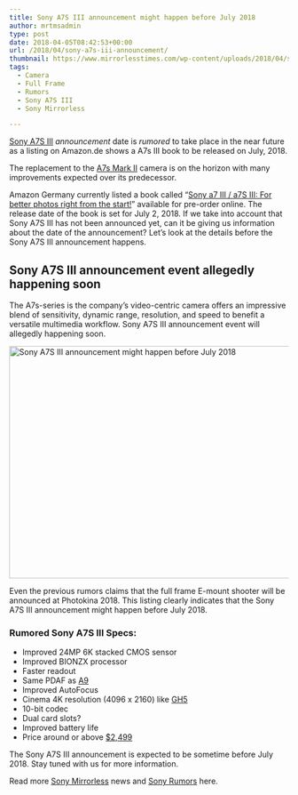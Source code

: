 ```yaml
---
title: Sony A7S III announcement might happen before July 2018
author: mrtmsadmin
type: post
date: 2018-04-05T08:42:53+00:00
url: /2018/04/sony-a7s-iii-announcement/
thumbnail: https://www.mirrorlesstimes.com/wp-content/uploads/2018/04/sony-a7s-iii-announcement.jpg
tags:
  - Camera
  - Full Frame
  - Rumors
  - Sony A7S III
  - Sony Mirrorless

---
```

[Sony A7S III][1] _announcement_ date is _rumored_ to take place in the near future as a listing on Amazon.de shows a A7s III book to be released on July, 2018.

The replacement to the <a href="https://www.amazon.com/Sony-ILCE7SM2-mount-Camera-Full-Frame/dp/B0158SRJVQ/?tag=daicamnew-20" target="_blank" rel="noopener">A7s Mark II</a> camera is on the horizon with many improvements expected over its predecessor.

Amazon Germany currently listed a book called “<a href="https://www.amazon.de/Sony-A7-III-A7S-bessere/dp/3832803106/?tag=eorus-21" target="_new" rel="nofollow" data-wpel-link="external">Sony a7 III / a7S III: For better photos right from the start!</a>” available for pre-order online. The release date of the book is set for July 2, 2018. If we take into account that Sony A7S III has not been announced yet, can it be giving us information about the date of the announcement? Let’s look at the details before the Sony A7S III announcement happens.<!--more-->

## Sony A7S III announcement event allegedly happening soon

The A7s-series is the company’s video-centric camera offers an impressive blend of sensitivity, dynamic range, resolution, and speed to benefit a versatile multimedia workflow. Sony A7S III announcement event will allegedly happening soon.

[<img class="aligncenter wp-image-1073 size-full" title="Sony A7S III announcement might happen before July 2018" src="https://i2.wp.com/www.mirrorlesstimes.com/wp-content/uploads/2017/04/sony-a7siii-rumors.jpg?resize=600%2C418&#038;ssl=1" alt="Sony A7S III announcement might happen before July 2018" width="600" height="418" srcset="https://i2.wp.com/www.mirrorlesstimes.com/wp-content/uploads/2017/04/sony-a7siii-rumors.jpg?w=1000&ssl=1 1000w, https://i2.wp.com/www.mirrorlesstimes.com/wp-content/uploads/2017/04/sony-a7siii-rumors.jpg?resize=300%2C209&ssl=1 300w, https://i2.wp.com/www.mirrorlesstimes.com/wp-content/uploads/2017/04/sony-a7siii-rumors.jpg?resize=768%2C535&ssl=1 768w" sizes="(max-width: 600px) 100vw, 600px" data-recalc-dims="1" />][2]

Even the previous rumors claims that the full frame E-mount shooter will be announced at Photokina 2018. This listing clearly indicates that the Sony A7S III announcement might happen before July 2018.

### Rumored Sony A7S III Specs:

  * Improved 24MP 6K stacked CMOS sensor
  * Improved BIONZX processor
  * Faster readout
  * Same PDAF as <a href="https://aax-us-east.amazon-adsystem.com/x/c/QmE_9mJ27JH4Jbb4wDEmVJoAAAFh9QIjcwEAAAFKAYEv1Y0/https://assoc-redirect.amazon.com/g/r/https://www.amazon.com/Sony-Mirrorless-Interchangeable-Lens-Camera-ILCE9/dp/B06ZY7GNKN/ref=as_at?creativeASIN=B06ZY7GNKN&linkCode=w61&imprToken=7DtusmJhcCKbCJZpavSzbQ&slotNum=1&tag=daicamnew-20" target="_blank" rel="nofollow noopener" data-amzn-asin="B06ZY7GNKN">A9</a>
  * Improved AutoFocus
  * Cinema 4K resolution (4096 x 2160) like <a class="ext-link" title="" href="https://aax-us-east.amazon-adsystem.com/x/c/QmE_9mJ27JH4Jbb4wDEmVJoAAAFh9QIjcwEAAAFKAYEv1Y0/https://assoc-redirect.amazon.com/g/r/https://www.amazon.com/Panasonic-DC-GH5KBODY-Mirrorless-Camera-Bluetooth/dp/B01MZ3LQQ5/ref=as_at?creativeASIN=B01MZ3LQQ5&linkCode=w61&imprToken=7DtusmJhcCKbCJZpavSzbQ&slotNum=2&tag=daicamnew-20" target="_blank" rel="external noopener nofollow noreferrer" data-amzn-asin="B01MZ3LQQ5" data-wpel-link="external">GH5</a>
  * 10-bit codec
  * Dual card slots?
  * Improved battery life
  * Price around or above <a href="https://aax-us-east.amazon-adsystem.com/x/c/QmE_9mJ27JH4Jbb4wDEmVJoAAAFh9QIjcwEAAAFKAYEv1Y0/https://assoc-redirect.amazon.com/g/r/https://www.amazon.com/Sony-ILCE7SM2-mount-Camera-Full-Frame/dp/B0158SRJVQ/ref=as_at?creativeASIN=B0158SRJVQ&linkCode=w61&imprToken=7DtusmJhcCKbCJZpavSzbQ&slotNum=3&tag=daicamnew-20" target="_blank" rel="nofollow noopener" data-amzn-asin="B0158SRJVQ">$2,499</a>

The Sony A7S III announcement is expected to be sometime before July 2018. Stay tuned with us for more information.

Read more <a href="https://www.mirrorlesstimes.com/tags/sony-mirrorless/" target="_blank" rel="noopener">Sony Mirrorless</a> news and <a href="https://www.dailycameranews.com/tag/sony-rumors/" target="_blank" rel="noopener">Sony Rumors</a> here.

 [1]: https://www.mirrorlesstimes.com/tags/sony-a7s-iii/
 [2]: https://i2.wp.com/www.mirrorlesstimes.com/wp-content/uploads/2017/04/sony-a7siii-rumors.jpg?ssl=1